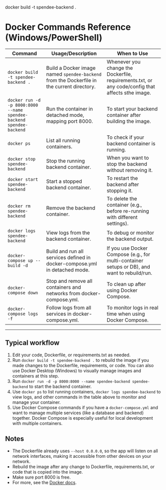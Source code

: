 docker build -t spendee-backend .

# Docker Commands Reference (Windows/PowerShell)

| Command                                                                 | Usage/Description                                                                                  | When to Use                                                                                   |
|-------------------------------------------------------------------------|---------------------------------------------------------------------------------------------------|----------------------------------------------------------------------------------------------|
| `docker build -t spendee-backend .`                                     | Build a Docker image named `spendee-backend` from the Dockerfile in the current directory.        | Whenever you change the Dockerfile, requirements.txt, or any code/config that affects sthe image. |
| `docker run -d -p 8000:8000 --name spendee-backend spendee-backend`     | Run the container in detached mode, mapping port 8000.                                            | To start your backend container after building the image.                                     |
| `docker ps`                                                             | List all running containers.                                                                      | To check if your backend container is running.                                                |
| `docker stop spendee-backend`                                           | Stop the running backend container.                                                               | When you want to stop the backend without removing it.                                        |
| `docker start spendee-backend`                                          | Start a stopped backend container.                                                                | To restart the backend after stopping it.                                                     |
| `docker rm spendee-backend`                                             | Remove the backend container.                                                                     | To delete the container (e.g., before re-running with different settings).                    |
| `docker logs spendee-backend`                                           | View logs from the backend container.                                                             | To debug or monitor the backend output.                                                       |
| `docker-compose up --build -d`                                          | Build and run all services defined in docker-compose.yml in detached mode.                        | If you use Docker Compose (e.g., for multi-container setups or DB), and want to rebuild/run.  |
| `docker-compose down`                                                   | Stop and remove all containers and networks from docker-compose.yml.                              | To clean up after using Docker Compose.                                                       |
| `docker-compose logs -f`                                                | Follow logs from all services in docker-compose.yml.                                              | To monitor logs in real time when using Docker Compose.                                       |

---

## Typical workflow
1. Edit your code, Dockerfile, or requirements.txt as needed.
2. Run `docker build -t spendee-backend .` to rebuild the image if you made changes to the Dockerfile, requirements, or code. You can also use Docker Desktop (Windows) to visually manage images and containers at this step.
3. Run `docker run -d -p 8000:8000 --name spendee-backend spendee-backend` to start the backend container.
4. Use `docker ps` to list running containers, `docker logs spendee-backend` to view logs, and other commands in the table above to monitor and manage your container.
5. Use Docker Compose commands if you have a `docker-compose.yml` and want to manage multiple services (like a database and backend) together. Docker Compose is especially useful for local development with multiple containers.

## Notes
- The Dockerfile already uses `--host 0.0.0.0`, so the app will listen on all network interfaces, making it accessible from other devices on your network.
- Rebuild the image after any change to Dockerfile, requirements.txt, or code that is copied into the image.
- Make sure port 8000 is free.
- For more, see the [Docker docs](https://docs.docker.com/get-started/).
